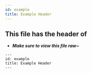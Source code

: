 ```yaml
---
id: example
title: Example Header
---
```


## This file has the header of

- ***Make sure to view this file raw~***

```
---
id: example
title: Example Header
---
```